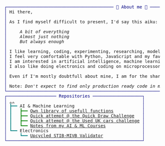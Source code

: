 <pre style="font-family:Menlo,'DejaVu Sans Mono',consolas,'Courier New',monospace"><span style="color: #000080; text-decoration-color: #000080">┌───────────────────────────────────────── 🐙 About me 🐙 ─────────────────────────────────────────┐</span>
<span style="color: #000080; text-decoration-color: #000080">│</span> Hi there,                                                                                        <span style="color: #000080; text-decoration-color: #000080">│</span>
<span style="color: #000080; text-decoration-color: #000080">│</span>                                                                                                  <span style="color: #000080; text-decoration-color: #000080">│</span>
<span style="color: #000080; text-decoration-color: #000080">│</span> As I find myself difficult to present, I'd say this aiku:                                        <span style="color: #000080; text-decoration-color: #000080">│</span>
<span style="color: #000080; text-decoration-color: #000080">│</span> <span style="font-style: italic"> </span>                                                                                                <span style="color: #000080; text-decoration-color: #000080">│</span>
<span style="color: #000080; text-decoration-color: #000080">│</span> <span style="font-style: italic">    A bit of everything </span>                                                                         <span style="color: #000080; text-decoration-color: #000080">│</span>
<span style="color: #000080; text-decoration-color: #000080">│</span> <span style="font-style: italic">    Almost just nothing</span>                                                                          <span style="color: #000080; text-decoration-color: #000080">│</span>
<span style="color: #000080; text-decoration-color: #000080">│</span> <span style="font-style: italic">    But always enough</span>                                                                            <span style="color: #000080; text-decoration-color: #000080">│</span>
<span style="color: #000080; text-decoration-color: #000080">│</span>                                                                                                  <span style="color: #000080; text-decoration-color: #000080">│</span>
<span style="color: #000080; text-decoration-color: #000080">│</span> I like learning, coding, experimenting, researching, modelling.                                  <span style="color: #000080; text-decoration-color: #000080">│</span>
<span style="color: #000080; text-decoration-color: #000080">│</span> I feel very comfortable with Python, JavaScript and my favourite C++ and C.                      <span style="color: #000080; text-decoration-color: #000080">│</span>
<span style="color: #000080; text-decoration-color: #000080">│</span> I am interested in artificial intelligence, machine learning and process modelling.              <span style="color: #000080; text-decoration-color: #000080">│</span>
<span style="color: #000080; text-decoration-color: #000080">│</span> I also like doing electronics and coding on microprocessors.                                     <span style="color: #000080; text-decoration-color: #000080">│</span>
<span style="color: #000080; text-decoration-color: #000080">│</span>                                                                                                  <span style="color: #000080; text-decoration-color: #000080">│</span>
<span style="color: #000080; text-decoration-color: #000080">│</span> Even if I'm mostly doubtfull about mine, I am for the sharing of knowledge, resources and ideas. <span style="color: #000080; text-decoration-color: #000080">│</span>
<span style="color: #000080; text-decoration-color: #000080">│</span>                                                                                                  <span style="color: #000080; text-decoration-color: #000080">│</span>
<span style="color: #000080; text-decoration-color: #000080">│</span> Note: <span style="font-style: italic">Don't expect to find only production ready code in my repo, mainly the opposite.</span>           <span style="color: #000080; text-decoration-color: #000080">│</span>
<span style="color: #000080; text-decoration-color: #000080">└──────────────────────────────────────────────────────────────────────────────────────────────────┘</span>
<span style="color: #000080; text-decoration-color: #000080">┌─────────────────── Repositories ───────────────────┐</span>                                              
<span style="color: #000080; text-decoration-color: #000080">│</span> <a href="https://github.com/bortch">..</a>                                                 <span style="color: #000080; text-decoration-color: #000080">│</span>                                              
<span style="color: #000080; text-decoration-color: #000080">│</span> <span style="color: #008080; text-decoration-color: #008080">┣━━ </span>AI &amp; Machine Learning                          <span style="color: #000080; text-decoration-color: #000080">│</span>                                              
<span style="color: #000080; text-decoration-color: #000080">│</span> <span style="color: #008080; text-decoration-color: #008080">┃   </span><span style="color: #008000; text-decoration-color: #008000">┣━━ </span><a href="https://github.com/bortch/bs_lib">Own library of usefull functions</a>           <span style="color: #000080; text-decoration-color: #000080">│</span>                                              
<span style="color: #000080; text-decoration-color: #000080">│</span> <span style="color: #008080; text-decoration-color: #008080">┃   </span><span style="color: #008000; text-decoration-color: #008000">┣━━ </span><a href="https://github.com/bortch/quickdraw">Quick attempt @ the Quick Draw Challenge</a>   <span style="color: #000080; text-decoration-color: #000080">│</span>                                              
<span style="color: #000080; text-decoration-color: #000080">│</span> <span style="color: #008080; text-decoration-color: #008080">┃   </span><span style="color: #008000; text-decoration-color: #008000">┣━━ </span><a href="https://github.com/bortch/second_hand_UK_car_challenge">Quick attempt @ the Used UK cars challenge</a> <span style="color: #000080; text-decoration-color: #000080">│</span>                                              
<span style="color: #000080; text-decoration-color: #000080">│</span> <span style="color: #008080; text-decoration-color: #008080">┃   </span><span style="color: #008000; text-decoration-color: #008000">┗━━ </span><a href="https://github.com/bortch/Learning_Machine_Learning">Notes from my AI &amp; ML Courses</a>              <span style="color: #000080; text-decoration-color: #000080">│</span>                                              
<span style="color: #000080; text-decoration-color: #000080">│</span> <span style="color: #008080; text-decoration-color: #008080">┗━━ </span>Electronics                                    <span style="color: #000080; text-decoration-color: #000080">│</span>                                              
<span style="color: #000080; text-decoration-color: #000080">│</span> <span style="color: #008080; text-decoration-color: #008080">    ┗━━ </span><a href="https://bortch.github.io/Upcycled-STIB-Validator/">Upcycled STIB-MIVB Validator</a>               <span style="color: #000080; text-decoration-color: #000080">│</span>                                              
<span style="color: #000080; text-decoration-color: #000080">└────────────────────────────────────────────────────┘</span>                                              
</pre>
